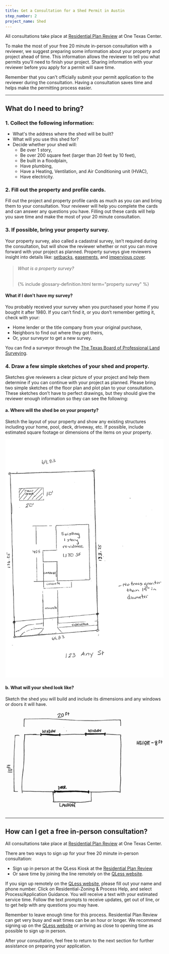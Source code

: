 ```yaml
---
title: Get a Consultation for a Shed Permit in Austin
step_number: 2
project_name: Shed
---
```



All consultations take place at [Residential Plan Review](/resources/contact/#residential-plan-review) at One Texas Center.

To make the most of your free 20 minute in-person consultation with a reviewer, we suggest preparing some information about your property and project ahead of time. This information allows the reviewer to tell you what permits you'll need to finish your project. Sharing information with your reviewer before you apply for a permit will save time.

Remember that you can't officially submit your permit application to the reviewer during the consultation. Having a consultation saves time and helps make the permitting process easier.

---

## What do I need to bring?

### 1. Collect the following information:

* What's the address where the shed will be built?
* What will you use this shed for?
* Decide whether your shed will:
  * Be over 1 story,
  * Be over 200 square feet (larger than 20 feet by 10 feet),
  * Be built in a floodplain,
  * Have plumbing,
  * Have a Heating, Ventilation, and Air Conditioning unit (HVAC),
  * Have electricity.

### 2. Fill out the property and profile cards.

Fill out the project and property profile cards as much as you can and bring them to your consultation. Your reviewer will help you complete the cards and can answer any questions you have. Filling out these cards will help you save time and make the most of your 20 minute consultation.

### 3. If possible, bring your property survey.

Your property survey, also called a cadastral survey, isn’t required during the consultation, but will show the reviewer whether or not you can move forward with your project as planned. Property surveys give reviewers insight into details like: [setbacks](/resources/glossary/setback), [easements](/resources/glossary/easement), and [impervious cover](/resources/glossary/impervious-cover).

> ###### What is a property survey?
>
> {% include glossary-definition.html term="property survey" %}

#### What if I don't have my survey?

You probably received your survey when you purchased your home if you bought it after 1980. If you can’t find it, or you don’t remember getting it, check with your:

* Home lender or the title company from your original purchase,
* Neighbors to find out where they got theirs,
* Or, your surveyor to get a new survey.

You can find a surveyor through the [The Texas Board of Professional Land Surveying](http://txls.texas.gov/education/).

### 4. Draw a few simple sketches of your shed and property.

Sketches give reviewers a clear picture of your project and help them determine if you can continue with your project as planned. Please bring two simple sketches of the floor plan and plot plan to your consultation. These sketches don’t have to perfect drawings, but they should give the reviewer enough information so they can see the following:

#### a. Where will the shed be on your property?

Sketch the layout of your property and show any existing structures including your home, pool, deck, driveway, etc. If possible, include estimated square footage or dimensions of the items on your property.

![](/uploads/versions/shed-sample-property-sketch---x----1000-1500x---.png)

#### b. What will your shed look like?

Sketch the shed you will build and include its dimensions and any windows or doors it will have.![](/uploads/versions/shed-sample-layout-sketch---x----1500-1000x---.png)

---

## How can I get a free in-person consultation?

All consultations take place at [Residential Plan Review](/resources/contact/#residential-plan-review) at One Texas Center.

There are two ways to sign up for your free 20 minute in-person consultation:

* Sign up in person at the QLess Kiosk at the [Residential Plan Review](/resources/contact/#residential-plan-review)
* Or save time by joining the line remotely on the [QLess website](https://kiosk.qless.com/kiosk/app/home/19062?queues=63813,65072,64852,64862,66812).

If you sign up remotely on the [QLess website](https://kiosk.qless.com/kiosk/app/home/19062?queues=63813,65072,64852,64862,66812), please fill out your name and phone number. Click on Residential-Zoning & Process Help, and select Process/Application Guidance. You will receive a text with your estimated service time. Follow the text prompts to receive updates, get out of line, or to get help with any questions you may have.

Remember to leave enough time for this process. Residential Plan Review can get very busy and wait times can be an hour or longer. We recommend signing up on the [QLess website](https://kiosk.qless.com/kiosk/app/home/19062?queues=63813,65072,64852,64862,66812) or arriving as close to opening time as possible to sign up in person.

After your consultation, feel free to return to the next section for further assistance on preparing your application.
